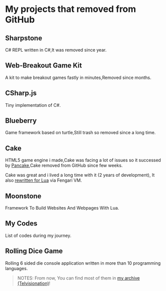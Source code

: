 # My projects that removed from GitHub

## Sharpstone
C# REPL written in C#,It was removed since year.

## Web-Breakout Game Kit
A kit to make breakout games fastly in minutes,Removed since months.

## CSharp.js
Tiny implementation of C#.

## Blueberry
Game framework based on turtle,Still trash so removed since a long time.

## Cake
HTML5 game engine i made,Cake was facing a lot of issues so it successed by [Pancake](https://github.com/Rabios/Pancake),Cake removed from GitHub since few weeks.

Cake was great and i lived a long time with it (2 years of development), It also [rewritten for Lua](https://github.com/steria773-archive/Cake-Lua) via Fengari VM.

## Moonstone
Framework To Build Websites And Webpages With Lua.

## My Codes
List of codes during my journey.

## Rolling Dice Game
Rolling 6 sided die console application written in more than 10 programming languages.

> NOTES: From now, You can find most of them in [my archive (Telvisionation)](https://github.com/steria773-archive)!

